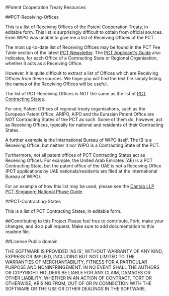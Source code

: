 #Patent Cooperation Treaty Resources

##PCT-Receiving-Offices

This is a list of Receiving Offices of the Patent Cooperation Treaty, in editable form. This list is surprisingly difficult to obtain from official sources. Even WIPO was unable to give me a list of Receiving Offices of the PCT.

The most up-to-date list of Receiving Offices may be found in the PCT Fee Table section of the latest [PCT Newsletter](http://www.wipo.int/pct/en/newslett/). The [PCT Applicant's Guide](http://www.wipo.int/pct/en/appguide/index.jsp) also indicates, for each Office of a Contracting State or Regional Organisation, whether it acts as a Receiving Office.

However, it is quite difficult to extract a list of Offices which are Receiving Offices from these sources. We hope you will find the text file simply listing the names of the Receiving Offices will be useful.

The list of PCT Receiving Offices is NOT the same as the list of [PCT Contracting States](https://github.com/Cantab/Patent-Cooperation-Treaty#pct-contracting-states).

For one, Patent Offices of regional treaty organisations, such as the European Patent Office, ARIPO, AIPO and the Eurasian Patent Office are NOT Contracting States of the PCT as such. Some of them do, however, act as Receiving Offices, typically for national and residents of their Contracting States.

A further example is the International Bureau of WIPO itself. The IB is a Receiving Office, but neither it nor WIPO is a Contracting State of the PCT.

Furthermore, not all patent offices of PCT Contracting States act as Receiving Offices. For example, the United Arab Emirates (AE) is a PCT Contracting State, but the patent office of the UAE is not a Receiving Office (PCT applications by UAE nationals/residents are filed at the International Bureau of WIPO).

For an example of how this list may be used, please see the [Cantab LLP PCT Singapore National Phase Guide](http://www.cantab-ip.com/singaporenationalphase.html).

##PCT-Contracting-States

This is a list of PCT Contracting States, in editable form.

##Contributing to this Project
Please feel free to contribute. Fork, make your changes, and do a pull request. Make sure to add documentation to this readme file.

##License
Public domain

THE SOFTWARE IS PROVIDED 'AS IS', WITHOUT WARRANTY OF ANY KIND, EXPRESS OR IMPLIED, INCLUDING BUT NOT LIMITED TO THE WARRANTIES OF MERCHANTABILITY, FITNESS FOR A PARTICULAR PURPOSE AND NONINFRINGEMENT. IN NO EVENT SHALL THE AUTHORS OR COPYRIGHT HOLDERS BE LIABLE FOR ANY CLAIM, DAMAGES OR OTHER LIABILITY, WHETHER IN AN ACTION OF CONTRACT, TORT OR OTHERWISE, ARISING FROM, OUT OF OR IN CONNECTION WITH THE SOFTWARE OR THE USE OR OTHER DEALINGS IN THE SOFTWARE.